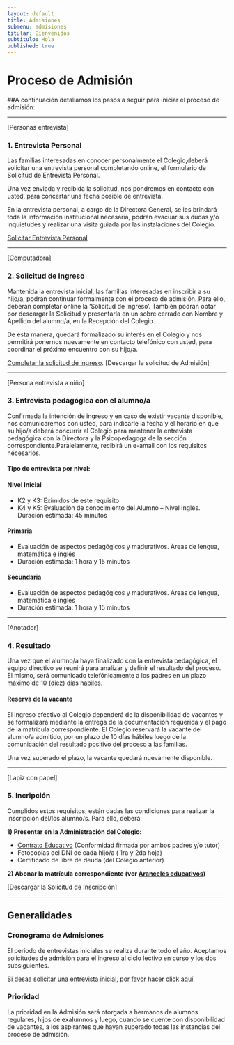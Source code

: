 ```yaml
---
layout: default
title: Admisiones
submenu: admisiones
titular: Bienvenidos
subtitulo: Hola
published: true
---
```


# Proceso de Admisión

##A continuación detallamos los pasos a seguir para iniciar el proceso de admisión:

---
[Personas entrevista]
### 1. Entrevista Personal
Las familias interesadas en conocer personalmente el Colegio,deberá solicitar una entrevista personal completando online, el formulario de Solicitud de Entrevista Personal.

Una vez enviada y recibida la solicitud, nos pondremos en contacto con usted, para concertar una fecha posible de entrevista. 

En la entrevista personal, a cargo de la Directora General, se les brindará toda la información institucional necesaria, podrán evacuar sus dudas y/o inquietudes  y  realizar una visita guiada por las instalaciones del Colegio.  

[Solicitar Entrevista Personal](/admisiones/proceso/entrevista)

---
[Computadora]
### 2. Solicitud de Ingreso

Mantenida la entrevista inicial, las familias interesadas en inscribir a su hijo/a, podrán continuar formalmente con el proceso de admisión. Para ello, deberán completar  online la ‘Solicitud de Ingreso’. También podrán optar por descargar la Solicitud y presentarla en un sobre cerrado con Nombre y Apellido del alumno/a, en la Recepción del Colegio.   

De esta manera, quedará formalizado su interés en el Colegio y nos permitirá  ponernos nuevamente en contacto telefónico con usted, para coordinar el próximo encuentro con su hijo/a.

[Completar la solicitud de ingreso](/admisiones/proceso/solicitud).
[Descargar la solicitud de Admisión]


---
[Persona entrevista a niño]
### 3. Entrevista pedagógica con el alumno/a

Confirmada la intención de ingreso y en caso de existir vacante disponible, nos comunicaremos con usted,  para indicarle la fecha y el horario en que su hijo/a deberá concurrir  al Colegio para mantener la entrevista pedagógica con la Directora y la Psicopedagoga de la sección correspondiente.Paralelamente, recibirá un e-amail con los requisitos necesarios.

#### Tipo de entrevista por nivel:

#### Nivel Inicial

- K2 y K3: Eximidos de este requisito 
- K4 y K5: Evaluación de conocimiento del Alumno – Nivel Inglés. Duración estimada: 45 minutos 
		  

#### Primaria

- Evaluación de aspectos pedagógicos y madurativos. Áreas de lengua, matemática e inglés  
- Duración estimada: 1 hora y 15 minutos

#### Secundaria

- Evaluación de aspectos pedagógicos y madurativos. Áreas de lengua, matemática e inglés  
- Duración estimada: 1 hora y 15 minutos

---
[Anotador]
### 4. Resultado

Una vez que el alumno/a haya finalizado con la entrevista pedagógica, el equipo directivo se reunirá para analizar y definir el resultado del proceso. El mismo, será comunicado telefónicamente a los padres en un plazo máximo de 10 (diez) días hábiles.

#### Reserva de la vacante

El ingreso efectivo al  Colegio dependerá de la disponibilidad de vacantes y se formalizará mediante la entrega de la documentación requerida y el pago de la matricula correspondiente. El Colegio reservará la vacante del alumno/a admitido, por un plazo de 10 días hábiles luego de la comunicación del resultado positivo del proceso a las familias. 

Una vez superado el plazo, la vacante quedará  nuevamente disponible.

---
[Lapiz con papel]
### 5. Incripción

Cumplidos estos requisitos, están dadas las condiciones para realizar la inscripción del/los alumno/s. Para ello, deberá:   

**1) Presentar en la Administración del Colegio:**

- [Contrato Educativo]() (Conformidad firmada por ambos padres y/o tutor) 
- Fotocopias del DNI de cada hijo/a ( 1ra y 2da hoja) 
- Certificado de libre de deuda (del Colegio anterior) 

**2) Abonar la matrícula correspondiente (ver [Aranceles educativos]())**

[Descargar la Solicitud de Inscripción]

---


## Generalidades


### Cronograma de Admisiones

El periodo de entrevistas iniciales se realiza durante todo el año. Aceptamos solicitudes de admisión para el ingreso al ciclo lectivo en curso y los dos subsiguientes. 

[Si desaa solicitar una entrevista inicial, por favor hacer click aquí](/admisiones/entrevista).


### Prioridad

La prioridad en la Admisión será otorgada a  hermanos de alumnos regulares,  hijos de exalumnos y luego, cuando se cuente con disponibilidad de vacantes, a los aspirantes que hayan superado todas las instancias del proceso de admisión.